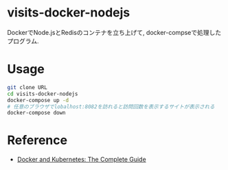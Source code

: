 # visits-docker-nodejs
DockerでNode.jsとRedisのコンテナを立ち上げて, docker-compseで処理したプログラム.

# Usage
```bash
git clone URL
cd visits-docker-nodejs
docker-compose up -d
# 任意のブラウザでlobalhost:8082を訪れると訪問回数を表示するサイトが表示される
docker-compose down
```

# Reference
- [Docker and Kubernetes: The Complete Guide](https://www.udemy.com/docker-and-kubernetes-the-complete-guide/)
